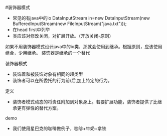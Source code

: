 #装饰器模式
- 常见的有java中的io
DataInputStream in=new DataInputStream(new BufferedInputStream(new FileInputStream("java.txt")));
- 在head first中列举
- 类应该对修改关闭，对扩展开放。（开放关闭-原则）

如果不用装饰器模式设计java中的io类，那就会使用到继承。根据原则，应该使用组合，少用继承。
装饰器是继承的一个替代

装饰器模式
- 装饰着和被装饰对象有相同的超类型
- 装饰者可以在所委托的行为前/后,加上特定的行为。

定义
- 装饰者模式动态的将责任附加到对象身上。若要扩展功能，装饰者提供了比继承更有弹性的替代方案。

demo
- 我们使用星巴克的咖啡做例子，咖啡+牛奶+拿铁
    
    


